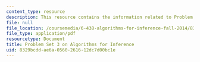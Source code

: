 ```yaml
---
content_type: resource
description: This resource contains the information related to Problem Set 3.
file: null
file_location: /coursemedia/6-438-algorithms-for-inference-fall-2014/8329bcddae6a0560261612dc7d00bc1e_MIT6_438F14_ps3.pdf
file_type: application/pdf
resourcetype: Document
title: Problem Set 3 on Algorithms for Inference
uid: 8329bcdd-ae6a-0560-2616-12dc7d00bc1e
---
```

